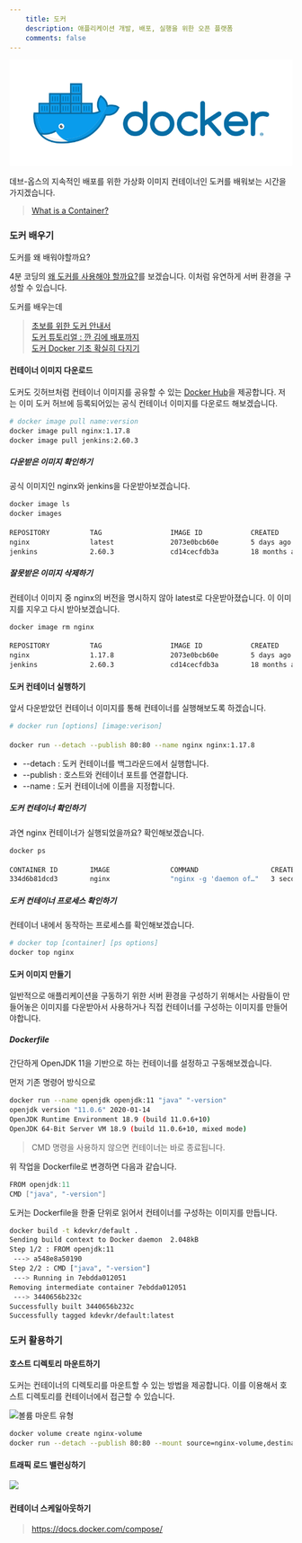 ```yaml
---
    title: 도커
    description: 애플리케이션 개발, 배포, 실행을 위한 오픈 플랫폼
    comments: false
---
```


![](/images/logo/docker.png)

데브-옵스의 지속적인 배포를 위한 가상화 이미지 컨테이너인 도커를 배워보는 시간을 가지겠습니다.

> [What is a Container?](https://www.docker.com/resources/what-container)

### 도커 배우기  
도커를 왜 배워야할까요? 

4분 코딩의 [왜 도커를 사용해야 할까요?](https://youtu.be/3FcFL2C3ME8)를 보겠습니다. 이처럼 유연하게 서버 환경을 구성할 수 있습니다.

도커를 배우는데 

> [초보를 위한 도커 안내서](https://subicura.com/2017/01/19/docker-guide-for-beginners-1.html)  
> [도커 튜토리얼 : 깐 김에 배포까지](https://www.44bits.io/ko/post/easy-deploy-with-docker)  
> [도커 Docker 기초 확실히 다지기](https://futurecreator.github.io/2018/11/16/docker-container-basics/)  

#### 컨테이너 이미지 다운로드  
도커도 깃허브처럼 컨테이너 이미지를 공유할 수 있는 [Docker Hub](https://hub.docker.com/)을 제공합니다. 
저는 이미 도커 허브에 등록되어있는 공식 컨테이너 이미지를 다운로드 해보겠습니다.

```sh
# docker image pull name:version
docker image pull nginx:1.17.8
docker image pull jenkins:2.60.3
```

##### 다운받은 이미지 확인하기
공식 이미지인 nginx와 jenkins을 다운받아보겠습니다.

```sh
docker image ls
docker images

REPOSITORY          TAG                 IMAGE ID            CREATED             SIZE
nginx               latest              2073e0bcb60e        5 days ago          127MB
jenkins             2.60.3              cd14cecfdb3a        18 months ago       696MB
```

##### 잘못받은 이미지 삭제하기
컨테이너 이미지 중 nginx의 버전을 명시하지 않아 latest로 다운받아졌습니다. 이 이미지를 지우고 다시 받아보겠습니다.

```sh
docker image rm nginx

REPOSITORY          TAG                 IMAGE ID            CREATED             SIZE
nginx               1.17.8              2073e0bcb60e        5 days ago          127MB
jenkins             2.60.3              cd14cecfdb3a        18 months ago       696MB
```

#### 도커 컨테이너 실행하기
앞서 다운받았던 컨테이너 이미지를 통해 컨테이너를 실행해보도록 하겠습니다.

```sh
# docker run [options] [image:verison]

docker run --detach --publish 80:80 --name nginx nginx:1.17.8
```

- \-\-detach : 도커 컨테이너를 백그라운드에서 실행합니다.
- \-\-publish : 호스트와 컨테이너 포트를 연결합니다.
- \-\-name : 도커 컨테이너에 이름을 지정합니다.

##### 도커 컨테이너 확인하기  
과연 nginx 컨테이너가 실행되었을까요? 확인해보겠습니다.

```sh
docker ps

CONTAINER ID        IMAGE               COMMAND                  CREATED             STATUS              PORTS                               NAMES
334d6b81dcd3        nginx               "nginx -g 'daemon of…"   3 seconds ago       Up 2 seconds        0.0.0.0:80->80/tcp                  nginx
```

##### 도커 컨테이너 프로세스 확인하기
컨테이너 내에서 동작하는 프로세스를 확인해보겠습니다.

```sh
# docker top [container] [ps options]
docker top nginx
```

#### 도커 이미지 만들기
일반적으로 애플리케이션을 구동하기 위한 서버 환경을 구성하기 위해서는 사람들이 만들어놓은 이미지를 다운받아서 사용하거나 직접 컨테이너를 구성하는 이미지를 만들어야합니다.

##### Dockerfile  
간단하게 OpenJDK 11을 기반으로 하는 컨테이너를 설정하고 구동해보겠습니다.

먼저 기존 명령어 방식으로 
```sh
docker run --name openjdk openjdk:11 "java" "-version"
openjdk version "11.0.6" 2020-01-14
OpenJDK Runtime Environment 18.9 (build 11.0.6+10)
OpenJDK 64-Bit Server VM 18.9 (build 11.0.6+10, mixed mode)
```

> CMD 명령을 사용하지 않으면 컨테이너는 바로 종료됩니다.

위 작업을 Dockerfile로 변경하면 다음과 같습니다.
```groovy Dockerfile
FROM openjdk:11
CMD ["java", "-version"]
```

도커는 Dockerfile을 한줄 단위로 읽어서 컨테이너를 구성하는 이미지를 만듭니다.
```sh
docker build -t kdevkr/default .
Sending build context to Docker daemon  2.048kB
Step 1/2 : FROM openjdk:11
 ---> a548e8a50190
Step 2/2 : CMD ["java", "-version"]
 ---> Running in 7ebdda012051
Removing intermediate container 7ebdda012051
 ---> 3440656b232c
Successfully built 3440656b232c
Successfully tagged kdevkr/default:latest
```

### 도커 활용하기

#### 호스트 디렉토리 마운트하기  
도커는 컨테이너의 디렉토리를 마운트할 수 있는 방법을 제공합니다. 
이를 이용해서 호스트 디렉토리를 컨테이너에서 접근할 수 있습니다.

![볼륨 마운트 유형](https://docs.docker.com/storage/images/types-of-mounts-volume.png)

```sh
docker volume create nginx-volume
docker run --detach --publish 80:80 --mount source=nginx-volume,destination=/usr/share/nginx/html --name nginx nginx:1.17.8
```

#### 트래픽 로드 밸런싱하기  

![](https://docs.docker.com/ee/ucp/images/use-a-load-balancer-1.svg)

#### 컨테이너 스케일아웃하기  

> https://docs.docker.com/compose/





